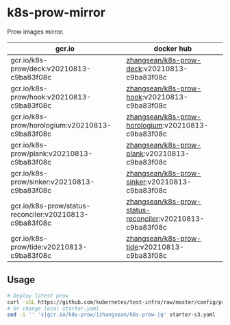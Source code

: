 # k8s-prow-mirror

Prow images mirror.

gcr.io | docker hub
---|---
gcr.io/k8s-prow/deck:v20210813-c9ba83f08c | [zhangsean/k8s-prow-deck](https://hub.docker.com/r/zhangsean/k8s-prow-deck):v20210813-c9ba83f08c
gcr.io/k8s-prow/hook:v20210813-c9ba83f08c | [zhangsean/k8s-prow-hook](https://hub.docker.com/r/zhangsean/k8s-prow-hook):v20210813-c9ba83f08c
gcr.io/k8s-prow/horologium:v20210813-c9ba83f08c | [zhangsean/k8s-prow-horologium](https://hub.docker.com/r/zhangsean/k8s-prow-horologium):v20210813-c9ba83f08c
gcr.io/k8s-prow/plank:v20210813-c9ba83f08c | [zhangsean/k8s-prow-plank](https://hub.docker.com/r/zhangsean/k8s-prow-plank):v20210813-c9ba83f08c
gcr.io/k8s-prow/sinker:v20210813-c9ba83f08c | [zhangsean/k8s-prow-sinker](https://hub.docker.com/r/zhangsean/k8s-prow-sinker):v20210813-c9ba83f08c
gcr.io/k8s-prow/status-reconciler:v20210813-c9ba83f08c | [zhangsean/k8s-prow-status-reconciler](https://hub.docker.com/r/zhangsean/k8s-prow-status-reconciler):v20210813-c9ba83f08c
gcr.io/k8s-prow/tide:v20210813-c9ba83f08c | [zhangsean/k8s-prow-tide](https://hub.docker.com/r/zhangsean/k8s-prow-tide):v20210813-c9ba83f08c

## Usage

```bash
# Deploy latest prow
curl -sSL https://github.com/kubernetes/test-infra/raw/master/config/prow/cluster/starter-s3.yaml | sed 's|gcr.io/k8s-prow/|zhangsean/k8s-prow-|g' | kubectl apply -f -
# Or change local starter.yaml
sed -i '' 's|gcr.io/k8s-prow/|zhangsean/k8s-prow-|g' starter-s3.yaml
```

